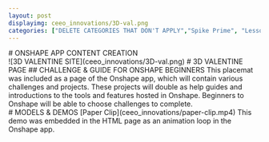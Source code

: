 ```yaml
---
layout: post
displayimg: ceeo_innovations/3D-val.png
categories: ["DELETE CATEGORIES THAT DON'T APPLY","Spike Prime", "Lesson Plans", "Makerspaces", "Robotics", "Ev3/NXT", "3D Printing", "Tech"] 
---
```

<!--SITE_TITLE creates a title for your webpage----------------->
<div class="site_title" markdown="1">
# ONSHAPE APP CONTENT CREATION
</div>

<!--IMAGE_TEXT_OVERLAY creates a image with a text box over it--------------------->
<div class="image_text_overlay" markdown="1">
![3D VALENTINE SITE](ceeo_innovations/3D-val.png)
# 3D VALENTINE PAGE
## CHALLENGE & GUIDE FOR ONSHAPE BEGINNERS
This placemat was included as a page of the Onshape app, which will contain various challenges and projects. These projects will double as help guides and introductions to the tools and features hosted in Onshape. Beginners to Onshape will be able to choose challenges to complete.
</div>

<!--document creates a grid of documentss--------------------->
<div class="document" markdown="1">
# MODELS & DEMOS
[Paper Clip](ceeo_innovations/paper-clip.mp4)
This demo was embedded in the HTML page as an animation loop in the Onshape app. 
<!-- insert as many links here as you want to dynamically create a grid of pdfs-->
</div>

<!--FREE WRITE lets you write any markdown you want (include images, lists, titles, code,etc)
               If something doesn't look how you expect on the page, try adding a linebreak after it--------------------->
<div class="free_write" markdown="1"> 
</div>


